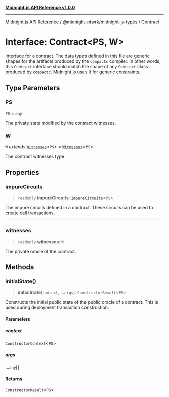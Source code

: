 [**Midnight.js API Reference v1.0.0**](../../../README.md)

***

[Midnight.js API Reference](../../../packages.md) / [@midnight-ntwrk/midnight-js-types](../README.md) / Contract

# Interface: Contract\<PS, W\>

Interface for a contract. The data types defined in this file are generic shapes for the artifacts
produced by the `compactc` compiler. In other words, this `Contract` interface should match the shape
of any `Contract` class produced by `compactc`. Midnight.js uses it for generic constraints.

## Type Parameters

### PS

`PS` = `any`

The private state modified by the contract witnesses.

### W

`W` *extends* [`Witnesses`](../type-aliases/Witnesses.md)\<`PS`\> = [`Witnesses`](../type-aliases/Witnesses.md)\<`PS`\>

The contract witnesses type.

## Properties

### impureCircuits

> `readonly` **impureCircuits**: [`ImpureCircuits`](../type-aliases/ImpureCircuits.md)\<`PS`\>

The impure circuits defined in a contract. These circuits can be used to create call transactions.

***

### witnesses

> `readonly` **witnesses**: `W`

The private oracle of the contract.

## Methods

### initialState()

> **initialState**(`context`, ...`args`): `ConstructorResult`\<`PS`\>

Constructs the initial public state of the public oracle of a contract. This is used during
deployment transaction construction.

#### Parameters

##### context

`ConstructorContext`\<`PS`\>

##### args

...`any`[]

#### Returns

`ConstructorResult`\<`PS`\>
